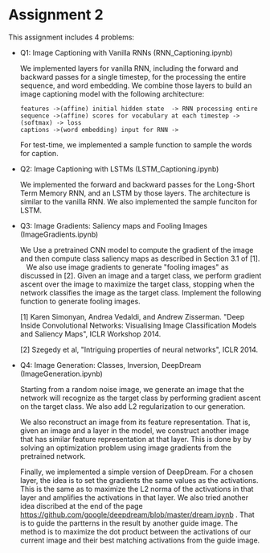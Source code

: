# Assignment 2

This assignment includes 4 problems:

- Q1: Image Captioning with Vanilla RNNs (RNN_Captioning.ipynb)

  We implemented layers for vanilla RNN, including the forward and backward passes for a single timestep, for the processing the 
  entire sequence, and word embedding. We combine those layers to build an image captioning model with the following architecture:
  ```
  features ->(affine) initial hidden state  -> RNN processing entire sequence ->(affine) scores for vocabulary at each timestep ->(softmax) -> loss 
  captions ->(word embedding) input for RNN ->
  ```
  For test-time, we implemented a sample function to sample the words for caption.
  
- Q2: Image Captioning with LSTMs (LSTM_Captioning.ipynb)

  We implemented the forward and backward passes for the Long-Short Term Memory RNN, and an LSTM by those layers. The architecture
  is similar to the vanilla RNN. We also implemented the sample funciton for LSTM.

- Q3: Image Gradients: Saliency maps and Fooling Images (ImageGradients.ipynb)

  We Use a pretrained CNN model to compute the gradient of the image and then compute class saliency maps as described in
  Section 3.1 of [1].
  
  We also use image gradients to generate "fooling images" as discussed in [2]. Given an image and a target class, 
  we perform gradient ascent over the image to maximize the target class, stopping when the network classifies 
  the image as the target class. Implement the following function to generate fooling images.
  
  [1] Karen Simonyan, Andrea Vedaldi, and Andrew Zisserman. "Deep Inside Convolutional Networks: Visualising Image
  Classification Models and Saliency Maps", ICLR Workshop 2014.
  
  [2] Szegedy et al, "Intriguing properties of neural networks", ICLR 2014.
  
- Q4: Image Generation: Classes, Inversion, DeepDream (ImageGeneration.ipynb)

  Starting from a random noise image, we generate an image that the network will recognize as the target class by 
  performing gradient ascent on the target class. We also add L2 regularization to our generation. 
  
  We also reconstruct an image from its feature representation. That is, given an image and a layer in the model, we construct 
  another image that has similar feature representation at that layer. This is done by by solving an optimization problem 
  using image gradients from the pretrained network. 

  Finally, we implemented a simple version of DeepDream. For a chosen layer, the idea is to set the gradients the same values
  as the activations. This is the same as to maximize the L2 norma of the activations in that layer and amplifies the
  activations in that layer. 
  We also tried another idea discribed at the end of the page https://github.com/google/deepdream/blob/master/dream.ipynb .
  That is to guide the partterns in the result by another guide image. The method is to maximize the dot product between the 
  activations of our current image and their best matching activations from the guide image. 
